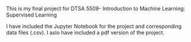 This is my final project for DTSA 5509- Introduction to Machine Learning: Supervised Learning

I have included the Jupyter Notebook for the project and corresponding data files (.csv). I aslo have included a pdf version of the project.
